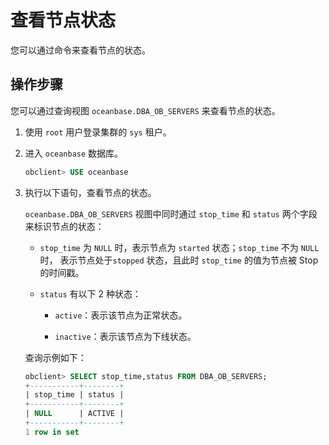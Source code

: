 # 查看节点状态

您可以通过命令来查看节点的状态。

## 操作步骤

您可以通过查询视图 `oceanbase.DBA_OB_SERVERS` 来查看节点的状态。

1. 使用 `root` 用户登录集群的 `sys` 租户。

2. 进入 `oceanbase` 数据库。

   ```sql
   obclient> USE oceanbase
   ```

3. 执行以下语句，查看节点的状态。

   `oceanbase.DBA_OB_SERVERS` 视图中同时通过 `stop_time` 和 `status` 两个字段来标识节点的状态：

   * `stop_time` 为 `NULL` 时，表示节点为 `started` 状态；`stop_time` 不为 `NULL` 时， 表示节点处于`stopped` 状态，且此时 `stop_time` 的值为节点被 Stop 的时间戳。

   * `status` 有以下 2 种状态：

     * `active`：表示该节点为正常状态。

     * `inactive`：表示该节点为下线状态。

   查询示例如下：

   ```sql
   obclient> SELECT stop_time,status FROM DBA_OB_SERVERS;
   +-----------+--------+
   | stop_time | status |
   +-----------+--------+
   | NULL      | ACTIVE |
   +-----------+--------+
   1 row in set
   ```

